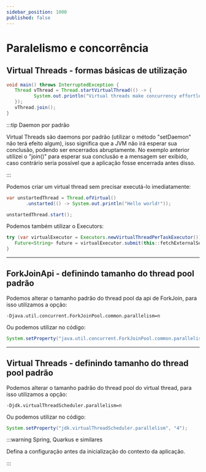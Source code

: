 ```yaml
---
sidebar_position: 1000
published: false
---
```


# Paralelismo e concorrência 

## Virtual Threads - formas básicas de utilização

```java
void main() throws InterruptedException {
   Thread vThread = Thread.startVirtualThread(() -> {
          System.out.println("Virtual threads make concurrency effortless! See for yourself.");
   });
   vThread.join();
}
```

:::tip Daemon por padrão

Virtual Threads são daemons por padrão (utilizar o método "setDaemon" não terá efeito algum), isso significa que a JVM 
não irá esperar sua conclusão, podendo ser encerrados abruptamente. No exemplo anterior utilizei o "join()" para esperar 
sua conclusão e a mensagem ser exibido, caso contrário seria possível que a aplicação fosse encerrada antes disso.

:::

Podemos criar um virtual thread sem precisar executá-lo imediatamente:
```java
var unstartedThread = Thread.ofVirtual()
       .unstarted(() -> System.out.println("Hello world!"));

unstartedThread.start();
```

Podemos também utilizar o Executors:
```java
try (var virtualExecutor = Executors.newVirtualThreadPerTaskExecutor()) { 
   Future<String> future = virtualExecutor.submit(this::fetchExternalServiceResponse);
}
```

---
## ForkJoinApi - definindo tamanho do thread pool padrão

Podemos alterar o tamanho padrão do thread pool da api de ForkJoin, para isso utilizamos a opção:
```shell
-Djava.util.concurrent.ForkJoinPool.common.parallelism=n
```

Ou podemos utilizar no código:
```java
System.setProperty("java.util.concurrent.ForkJoinPool.common.parallelism", "4");
```

---
## Virtual Threads - definindo tamanho do thread pool padrão

Podemos alterar o tamanho padrão do thread pool do virtual thread, para isso utilizamos a opção:
```shell
-Djdk.virtualThreadScheduler.parallelism=n
```

Ou podemos utilizar no código:
```java
System.setProperty("jdk.virtualThreadScheduler.parallelism", "4");
```

:::warning Spring, Quarkus e similares

Defina a configuração antes da inicialização do contexto da aplicação. 

:::